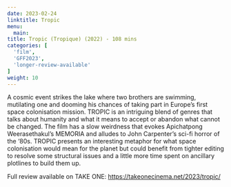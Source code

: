 ```yaml
---
date: 2023-02-24
linktitle: Tropic
menu:
  main:
title: Tropic (Tropique) (2022) - 108 mins
categories: [
  'film',
  'GFF2023',
  'longer-review-available'
]
weight: 10
---
```


A cosmic event strikes the lake where two brothers are swimming, mutilating one and dooming his chances of taking part in Europe’s first space colonisation mission. TROPIC is an intriguing blend of genres that talks about humanity and what it means to accept or abandon what cannot be changed. The film has a slow weirdness that evokes Apichatpong Weerasethakul’s MEMORIA and alludes to John Carpenter’s sci-fi horror of the ‘80s. TROPIC presents an interesting metaphor for what space colonisation would mean for the planet but could benefit from tighter editing to resolve some structural issues and a little more time spent on ancillary plotlines to build them up.

Full review available on TAKE ONE: https://takeonecinema.net/2023/tropic/
